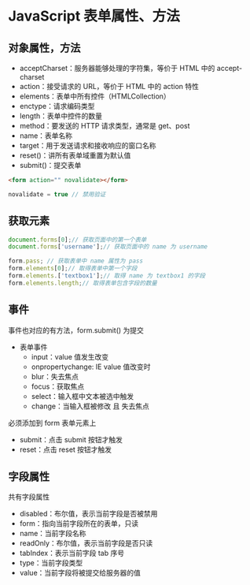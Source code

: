# JavaScript 表单属性、方法

## 对象属性，方法

- acceptCharset：服务器能够处理的字符集，等价于 HTML 中的 accept-charset
- action：接受请求的 URL，等价于 HTML 中的 action 特性
- elements：表单中所有控件（HTMLCollection）
- enctype：请求编码类型
- length：表单中控件的数量
- method：要发送的 HTTP 请求类型，通常是 get、post
- name：表单名称
- target：用于发送请求和接收响应的窗口名称
- reset()：讲所有表单域重置为默认值
- submit()：提交表单

```html
<form action="" novalidate></form>
```

```js
novalidate = true // 禁用验证
```

## 获取元素

```js
document.forms[0];// 获取页面中的第一个表单
document.forms['username'];// 获取页面中的 name 为 username

form.pass; // 获取表单中 name 属性为 pass
form.elements[0];// 取得表单中第一个字段
form.elements.['textbox1'];// 取得 name 为 textbox1 的字段
form.elements.length;// 取得表单包含字段的数量
```

## 事件

事件也对应的有方法，form.submit() 为提交

- 表单事件
  - input：value 值发生改变
  - onpropertychange: IE value 值改变时
  - blur：失去焦点
  - focus：获取焦点
  - select：输入框中文本被选中触发
  - change：当输入框被修改 且 失去焦点

必须添加到 form 表单元素上

- submit：点击 submit 按钮才触发
- reset：点击 reset 按钮才触发

## 字段属性

共有字段属性

- disabled：布尔值，表示当前字段是否被禁用
- form：指向当前字段所在的表单，只读
- name：当前字段名称
- readOnly：布尔值，表示当前字段是否只读
- tabIndex：表示当前字段 tab 序号
- type：当前字段类型
- value：当前字段将被提交给服务器的值
